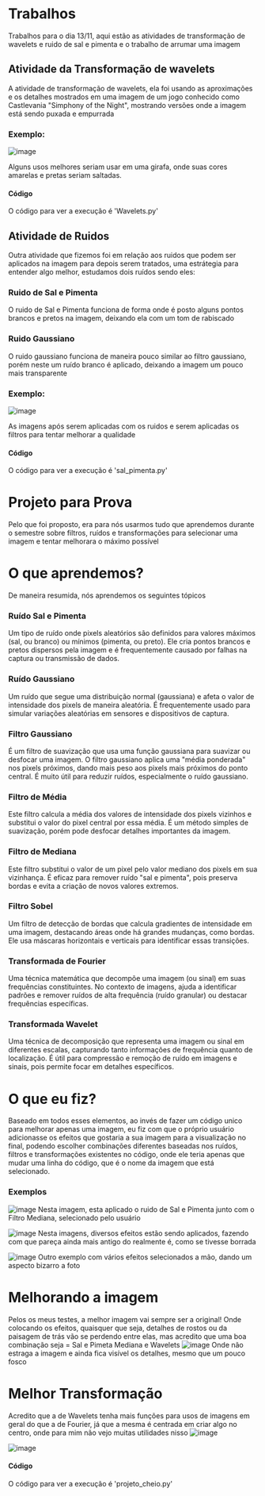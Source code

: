 # Trabalhos
Trabalhos para o dia 13/11, aqui estão as atividades de transformação de wavelets e ruido de sal e pimenta e o trabalho de arrumar uma imagem

## Atividade da Transformação de wavelets
A atividade de transformação de wavelets, ela foi usando as aproximações e os detalhes mostrados em uma imagem de um jogo conhecido como Castlevania "Simphony of the Night", mostrando versões onde a imagem está sendo puxada e empurrada

### Exemplo:

![image](https://github.com/user-attachments/assets/018f086c-5326-4b82-a962-6672d4dede43)

Alguns usos melhores seriam usar em uma girafa, onde suas cores amarelas e pretas seriam saltadas.

#### Código
O código para ver a execução é 'Wavelets.py'

## Atividade de Ruidos 
Outra atividade que fizemos foi em relação aos ruidos que podem ser aplicados na imagem para depois serem tratados, uma estrátegia para entender algo melhor, estudamos dois ruídos sendo eles:

### Ruido de Sal e Pimenta
O ruido de Sal e Pimenta funciona de forma onde é posto alguns pontos brancos e pretos na imagem, deixando ela com um tom de rabiscado

### Ruido Gaussiano
O ruido gaussiano funciona de maneira pouco similar ao filtro gaussiano, porém neste um ruído branco é aplicado, deixando a imagem um pouco mais transparente

### Exemplo:

![image](https://github.com/user-attachments/assets/4f7d78d0-a8b1-4f49-a82b-7bd038747bd6)

As imagens após serem aplicadas com os ruidos e serem aplicadas os filtros para tentar melhorar a qualidade

#### Código
O código para ver a execução é 'sal_pimenta.py'

# Projeto para Prova
Pelo que foi proposto, era para nós usarmos tudo que aprendemos durante o semestre sobre filtros, ruídos e transformações para selecionar uma imagem e tentar melhorara o máximo possível

# O que aprendemos?
De maneira resumida, nós aprendemos os seguintes tópicos

### Ruído Sal e Pimenta
Um tipo de ruído onde pixels aleatórios são definidos para valores máximos (sal, ou branco) ou mínimos (pimenta, ou preto). Ele cria pontos brancos e pretos dispersos pela imagem e é frequentemente causado por falhas na captura ou transmissão de dados.
### Ruído Gaussiano
Um ruído que segue uma distribuição normal (gaussiana) e afeta o valor de intensidade dos pixels de maneira aleatória. É frequentemente usado para simular variações aleatórias em sensores e dispositivos de captura.
### Filtro Gaussiano
É um filtro de suavização que usa uma função gaussiana para suavizar ou desfocar uma imagem. O filtro gaussiano aplica uma "média ponderada" nos pixels próximos, dando mais peso aos pixels mais próximos do ponto central. É muito útil para reduzir ruídos, especialmente o ruído gaussiano.
### Filtro de Média
Este filtro calcula a média dos valores de intensidade dos pixels vizinhos e substitui o valor do pixel central por essa média. É um método simples de suavização, porém pode desfocar detalhes importantes da imagem.
### Filtro de Mediana
Este filtro substitui o valor de um pixel pelo valor mediano dos pixels em sua vizinhança. É eficaz para remover ruído "sal e pimenta", pois preserva bordas e evita a criação de novos valores extremos.
### Filtro Sobel
Um filtro de detecção de bordas que calcula gradientes de intensidade em uma imagem, destacando áreas onde há grandes mudanças, como bordas. Ele usa máscaras horizontais e verticais para identificar essas transições.
### Transformada de Fourier
Uma técnica matemática que decompõe uma imagem (ou sinal) em suas frequências constituintes. No contexto de imagens, ajuda a identificar padrões e remover ruídos de alta frequência (ruído granular) ou destacar frequências específicas.
### Transformada Wavelet
Uma técnica de decomposição que representa uma imagem ou sinal em diferentes escalas, capturando tanto informações de frequência quanto de localização. É útil para compressão e remoção de ruído em imagens e sinais, pois permite focar em detalhes específicos.

# O que eu fiz?
Baseado em todos esses elementos, ao invés de fazer um código unico para melhorar apenas uma imagem, eu fiz com que o próprio usuário adicionasse os efeitos que gostaria a sua imagem para a visualização no final,
podendo escolher combinações diferentes baseadas nos ruídos, filtros e transformações existentes no código, onde ele teria apenas que mudar uma linha do código, que é o nome da imagem que está selecionado.

### Exemplos
![image](https://github.com/user-attachments/assets/7c89928c-c669-4774-8b6d-3c4452c0ab5b)
Nesta imagem, esta aplicado o ruido de Sal e Pimenta junto com o Filtro Mediana, selecionado pelo usuário

![image](https://github.com/user-attachments/assets/f49f6f04-5771-4826-99b0-6d5552c70f17)
Nesta imagens, diversos efeitos estão sendo aplicados, fazendo com que pareça ainda mais antigo do realmente é, como se tivesse borrada

![image](https://github.com/user-attachments/assets/3b756d57-0044-4885-a706-6f732d124858)
Outro exemplo com vários efeitos selecionados a mão, dando um aspecto bizarro a foto

# Melhorando a imagem
Pelos os meus testes, a melhor imagem vai sempre ser a original! Onde colocando os efeitos, quaisquer que seja, detalhes de rostos ou da paisagem de trás vão se perdendo entre elas, mas acredito que uma boa combinação seja = Sal e Pimeta Mediana e Wavelets
![image](https://github.com/user-attachments/assets/dd370595-f747-4cb8-bec6-48efb4a502b6)
Onde não estraga a imagem e ainda fica visível os detalhes, mesmo que um pouco fosco

# Melhor Transformação
Acredito que a de Wavelets tenha mais funções para usos de imagens em geral do que a de Fourier, já que a mesma é centrada em criar algo no centro, onde para mim não vejo muitas utilidades nisso
![image](https://github.com/user-attachments/assets/2cac39ae-59a7-4553-90ef-4d73107f2ff3)

![image](https://github.com/user-attachments/assets/0a43da3d-c2b9-4889-a735-dd443b07accf)

#### Código
O código para ver a execução é 'projeto_cheio.py'

